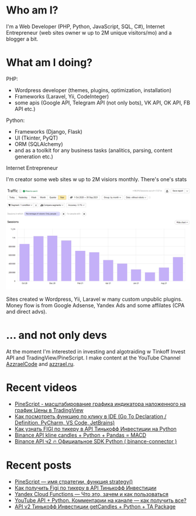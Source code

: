 # Who am I?

I'm a Web Developer (PHP, Python, JavaScript, SQL, C#), Internet Entrepreneur (web sites owner w up to 2M unique visitors/mo) and a blogger a bit.

# What am I doing?

PHP:
- Wordpress developer (themes, plugins, optimization, installation) 
- Frameworks (Laravel, Yii, CodeInteger)
- some apis (Google API, Telegram API (not only bots), VK API, OK API, FB API etc.)

Python:
- Frameworks (Django, Flask)
- UI (Tkinter, PyQT)
- ORM (SQLAlchemy)
- and as a toolkit for any business tasks (analitics, parsing, content generation etc.)

Internet Entrepreneur

I'm creator some web sites w up to 2M visiors monthly. There's one's stats

![Unique visitors in 2021](https://github.com/AzzraelCode/AzzraelCode/blob/main/images/n.jpg?raw=true)

Sites created w Wordpress, Yii, Laravel w many custom unpublic plugins. Money flow is from Google Adsense, Yandex Ads and some affilates (CPA and direct advs).

# ... and not only devs

At the moment I'm interested in investing and algotraiding w Tinkoff Invest API and TradingView/PineScript. I make content at the YouTube Channel [AzzraelCode](https://www.youtube.com/channel/UCf6kozNejHoQuFhBDB8cfxA) and [azzrael.ru](https://azzrael.ru). 

# Recent videos

<!-- AZZCODEYT:START -->
- [PineScript - масштабирование графика индикатора наложенного на график Цены в TradingView](https://www.youtube.com/watch?v=Iw5LYvL1xj4)
- [Как посмотреть функцию по клику в IDE &lpar;Go To Declaration / Definition, PyCharm, VS Code, JetBrains&rpar;](https://www.youtube.com/watch?v=WrMQG-vMB3M)
- [Как узнать FIGI по тикеру в API Тинькофф Инвестиции на Python](https://www.youtube.com/watch?v=8XwCopVsMcw)
- [Binance API kline candles + Python + Pandas = MACD](https://www.youtube.com/watch?v=De2DVmZStCA)
- [Binance API ч2 🔥 Официальное SDK Python &lpar; binance-connector &rpar;](https://www.youtube.com/watch?v=NczNjVxwx3A)
<!-- AZZCODEYT:END -->


# Recent posts

<!-- AZZRAELRU:START -->
- [PineScript — имя стратегии, функция strategy&lpar;&rpar;](https://azzrael.ru/pinescript-strategy-title)
- [Как получить Figi по тикеру в API Тинькофф Инвестиции](https://azzrael.ru/get-figi-by-ticker-tinkoff-invest-api-python)
- [Yandex Cloud Functions — Что это, зачем и как пользоваться](https://azzrael.ru/yandex-cloud-functions)
- [YouTube API + Python. Комментарии на канале — как получить все?](https://azzrael.ru/youtube-api-python-channel-comments)
- [API v2 Тинькофф Инвестиции getCandles + Python + TA Package](https://azzrael.ru/api-v2-tinkoff-invest-get-candles-python)
<!-- AZZRAELRU:END -->

